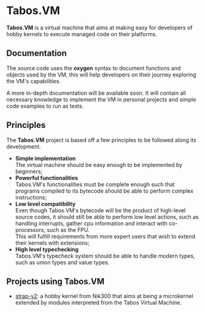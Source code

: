 # Tabos.VM
<b>Tabos.VM</b> is a virtual machine that aims at making easy for developers of hobby kernels to execute managed code on their platforms.

## Documentation
The source code uses the <b>oxygen</b> syntax to document functions and objects used by the VM, this will help developers on their journey exploring the VM's capabilities.

A more in-depth documentation will be available soon. It will contain all necessary knowledge to implement the VM in personal projects and simple code examples to run as tests.

## Principles
The <b>Tabos.VM</b> project is based off a few principles to be followed along its development.
  - <b>Simple implementation</b> <br/>
    The virtual machine should be easy enough to be implemented by beginners;
  - <b>Powerful functionalities</b> <br/>
    Tabos.VM's functionalities must be complete enough such that programs compiled to its bytecode should be able to perform complex instructions;
  - <b>Low level compatibility</b> <br/>
    Even though Tabos.VM's bytecode will be the product of high-level source codes, it should still be able to perform low level actions, such as handling interrupts, gather cpu information and interact with co-processors, such as the FPU. <br/>
    This will fulfill requirements from more expert users that wish to extend their kernels with extensions;
  - <b>High level typechecking</b> <br/>
    Tabos.VM's typecheck system should be able to handle modern types, such as union types and value types.

## Projects using Tabos.VM
- <a href="https://github.com/TheOSDevOrg/strap-v2">strap-v2</a>: a hobby kernel from Nik300 that aims at being a microkernel extended by modules interpreted from the Tabos Virtual Machine.